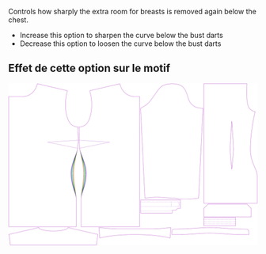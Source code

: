 
Controls how sharply the extra room for breasts is removed again below the chest.

- Increase this option to sharpen the curve below the bust darts
- Decrease this option to loosen the curve below the bust darts


## Effet de cette option sur le motif
![This image shows the effect of this option by superimposing several variants that have a different value for this option](simone_contour_sample.svg "Effect of this option on the pattern")
